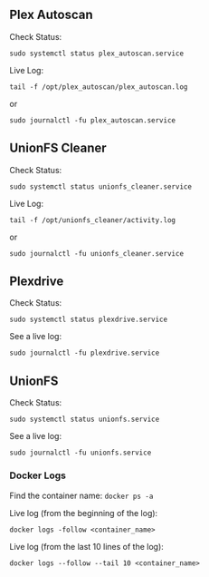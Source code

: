 
## Plex Autoscan


Check Status:
```
sudo systemctl status plex_autoscan.service
```

Live Log:
```
tail -f /opt/plex_autoscan/plex_autoscan.log
```
or
```
sudo journalctl -fu plex_autoscan.service
```

## UnionFS Cleaner


Check Status:
```
sudo systemctl status unionfs_cleaner.service
```


Live Log:
```
tail -f /opt/unionfs_cleaner/activity.log
```
or
```
sudo journalctl -fu unionfs_cleaner.service
```

## Plexdrive

Check Status:
```
sudo systemctl status plexdrive.service
```


See a live log:
```
sudo journalctl -fu plexdrive.service
```

## UnionFS

Check Status:
```
sudo systemctl status unionfs.service
```


See a live log:
```
sudo journalctl -fu unionfs.service
```



### Docker Logs

Find the container name: `docker ps -a`


Live log (from the beginning of the log):
```
docker logs -follow <container_name>
```

Live log (from the last 10 lines of the log):
```
docker logs --follow --tail 10 <container_name>
```